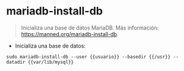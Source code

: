 # mariadb-install-db

> Inicializa una base de datos MariaDB.
> Más información: <https://manned.org/mariadb-install-db>.

- Inicializa una base de datos:

`sudo mariadb-install-db --user {{usuario}} --basedir {{/usr}} --datadir {{var/lib/mysql}}`
